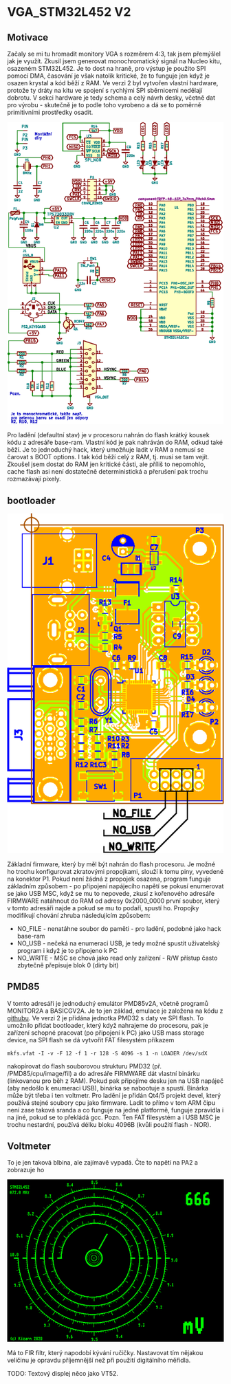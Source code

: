 # VGA_STM32L452 V2

## Motivace
Začaly se mi tu hromadit monitory VGA s rozměrem 4:3, tak jsem přemýšlel jak je využít.
Zkusil jsem generovat monochromatický signál na Nucleo kitu, osazeném STM32L452. Je to
dost na hraně, pro výstup je použito SPI pomocí DMA, časování je však natolik kritické,
že to funguje jen když je osazen krystal a kód běží z RAM. Ve verzi 2 byl vytvořen vlastní
hardware, protože ty dráty na kitu ve spojení s rychlými SPI sběrnicemi nedělají dobrotu.
V sekci hardware je tedy schema a celý návrh desky, včetně dat pro výrobu - skutečně
je to podle toho vyrobeno a dá se to poměrně primitivními prostředky osadit.

![schematic](./hardware/VgaOnSTM32L452.png)

Pro ladění (defaultní stav) je v procesoru nahrán do flash krátký kousek kódu z adresáře
base-ram. Vlastní kód je pak nahráván do RAM, odkud také běží. Je to jednoduchý hack,
který umožňuje ladit v RAM a nemusí se čarovat s BOOT options. I tak kód běží celý z RAM, tj. musí se tam vejít.
Zkoušel jsem dostat do RAM jen kritické části, ale příliš to nepomohlo, cache flash
asi není dostatečně deterministická a přerušení pak trochu rozmazávají pixely.

## bootloader

![hardware](./hardware/board.png)

Základní firmware, který by měl být nahrán do flash procesoru. Je možné ho trochu konfigurovat zkratovými propojkami,
slouží k tomu piny, vyvedené na konektor P1. Pokud není žádná z propojek osazena, program
funguje základním způsobem - po připojení napájecího napětí se pokusí enumerovat se jako USB MSC,
když se mu to nepovede, zkusí z kořenového adresáře FIRMWARE natáhnout do RAM od adresy 0x2000_0000
první soubor, který v tomto adresáři najde a pokud se mu to podaří, spustí ho. Propojky modifikují
chování zhruba následujícím způsobem:

* NO_FILE  - nenatáhne soubor do paměti - pro ladění, podobné jako hack base-ram
* NO_USB   - nečeká na enumeraci USB, je tedy možné spustit uživatelský program i když je to připojeno k PC
* NO_WRITE - MSC se chová jako read only zařízení - R/W přístup často zbytečně přepisuje blok 0 (dirty bit)


## PMD85
V tomto adresáři je jednoduchý emulátor PMD85v2A, včetně programů MONITOR2A a BASICGV2A. Je to jen základ,
emulace je založena na kódu z [githubu](https://github.com/mborik/GPMD85Emulator). Ve verzi 2 je přidána
jednotka PMD32 s daty ve SPI flash. To umožnilo přidat bootloader, který když nahrajeme do procesoru,
pak je zařízení schopné pracovat (po připojení k PC) jako USB mass storage device, na SPI flash
se dá vytvořit FAT filesystém příkazem
```
mkfs.vfat -I -v -F 12 -f 1 -r 128 -S 4096 -s 1 -n LOADER /dev/sdX
```
nakopírovat do flash souborovou strukturu PMD32 (př. /PMD85/cpu/image/fil) a do adresáře FIRMWARE dát
vlastní binárku (linkovanou pro běh z RAM). Pokud pak připojíme desku jen na USB napáječ (aby nedošlo k enumeraci USB),
binárka se nabootuje a spustí. Binárka může být třeba i ten voltmetr.
Pro ladění je přidán Qt4/5 projekt devel, který používá stejné soubory cpu jako firmware. Ladit to přímo v tom
ARM čipu není zase taková sranda a co funguje na jedné platformě, funguje zpravidla i na jiné, pokud se to překládá gcc.
Pozn. Ten FAT filesystém a i USB MSC je trochu nestardní, používá délku bloku 4096B (kvůli použití flash - NOR).

## Voltmeter
To je jen taková blbina, ale zajímavě vypadá. Čte to napětí na PA2 a zobrazuje ho

![Náhled](./Voltmeter/screen.png)

Má to FIR filtr, který napodobí kývání ručičky. Nastavovat tím nějakou veličinu je opravdu
příjemnější než při použití digitálního měřidla.

TODO: Textový displej něco jako VT52.
